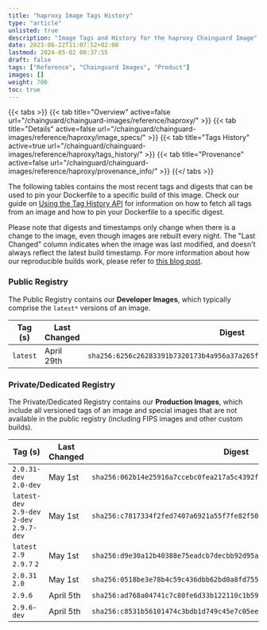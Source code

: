 ```yaml
---
title: "haproxy Image Tags History"
type: "article"
unlisted: true
description: "Image Tags and History for the haproxy Chainguard Image"
date: 2023-06-22T11:07:52+02:00
lastmod: 2024-05-02 00:37:55
draft: false
tags: ["Reference", "Chainguard Images", "Product"]
images: []
weight: 700
toc: true
---
```


{{< tabs >}}
{{< tab title="Overview" active=false url="/chainguard/chainguard-images/reference/haproxy/" >}}
{{< tab title="Details" active=false url="/chainguard/chainguard-images/reference/haproxy/image_specs/" >}}
{{< tab title="Tags History" active=true url="/chainguard/chainguard-images/reference/haproxy/tags_history/" >}}
{{< tab title="Provenance" active=false url="/chainguard/chainguard-images/reference/haproxy/provenance_info/" >}}
{{</ tabs >}}

The following tables contains the most recent tags and digests that can be used to pin your Dockerfile to a specific build of this image. Check our guide on [Using the Tag History API](/chainguard/chainguard-images/using-the-tag-history-api/) for information on how to fetch all tags from an image and how to pin your Dockerfile to a specific digest.

Please note that digests and timestamps only change when there is a change to the image, even though images are rebuilt every night. The "Last Changed" column indicates when the image was last modified, and doesn't always reflect the latest build timestamp. For more information about how our reproducible builds work, please refer to [this blog post](https://www.chainguard.dev/unchained/reproducing-chainguards-reproducible-image-builds).

### Public Registry
The Public Registry contains our **Developer Images**, which typically comprise the `latest*` versions of an image.

| Tag (s)   | Last Changed | Digest                                                                    |
|-----------|--------------|---------------------------------------------------------------------------|
|  `latest` | April 29th   | `sha256:6256c26283391b7320173b4a956a37a265f4ee924666ce4ee5d3523cf6f823f3` |


### Private/Dedicated Registry
The Private/Dedicated Registry contains our **Production Images**, which include all versioned tags of an image and special images that are not available in the public registry (including FIPS images and other custom builds).

| Tag (s)                                     | Last Changed | Digest                                                                    |
|---------------------------------------------|--------------|---------------------------------------------------------------------------|
|  `2.0.31-dev` `2.0-dev`                     | May 1st      | `sha256:062b14e25916a7ccebc0fea217a5c4392f28c32c488d25bd38c53f981313814c` |
|  `latest-dev` `2.9-dev` `2-dev` `2.9.7-dev` | May 1st      | `sha256:c7817334f2fed7407a6921a55f7fe82f50f2ad09bff068ceece4aaecfe72b045` |
|  `latest` `2.9` `2.9.7` `2`                 | May 1st      | `sha256:d9e30a12b40388e75eadcb7decbb92d95ab01248b5b014a59da4781d58585037` |
|  `2.0.31` `2.0`                             | May 1st      | `sha256:0518be3e78b4c59c436dbb62bd0a8fd755ee13b0bcfeabbf8e144761f6b88266` |
|  `2.9.6`                                    | April 5th    | `sha256:ad768a04741c7c80fe6d33b122110c1b598a3c3a62ec8b9475ece45005a3c185` |
|  `2.9.6-dev`                                | April 5th    | `sha256:c8531b56101474c3bdb1d749c45e7c05ee7950e6e251826b108c3fe0e5111a60` |

